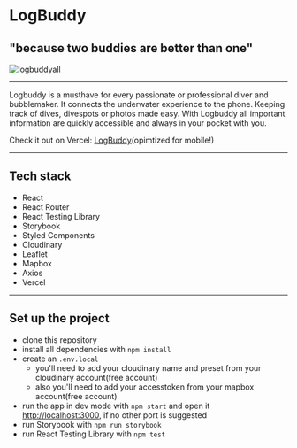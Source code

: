 # LogBuddy

## "because two buddies are better than one"


![logbuddyall](https://user-images.githubusercontent.com/91341532/164947546-96c94b20-0409-4b04-ab19-9abe5701f0f4.png)

---

Logbuddy is a musthave for every passionate or professional diver and bubblemaker. 
It connects the underwater experience to the phone.
Keeping track of dives, divespots or photos made easy.
With Logbuddy all important information are quickly accessible and always in your pocket with you.

Check it out on Vercel: [LogBuddy](https://logbuddy.vercel.app/)(opimtized for mobile!)

---

## Tech stack

- React
- React Router
- React Testing Library
- Storybook
- Styled Components
- Cloudinary
- Leaflet
- Mapbox
- Axios
- Vercel

---

## Set up the project

- clone this repository
- install all dependencies with `npm install`
- create an `.env.local`
  -  you'll need to add your cloudinary name and preset from your cloudinary account(free account)
  -  also you'll need to add your accesstoken from your mapbox account(free account) 
- run the app in dev mode with `npm start` and open it [http://localhost:3000](http://localhost:3000), if no other port is suggested
- run Storybook with `npm run storybook`
- run React Testing Library with `npm test`
